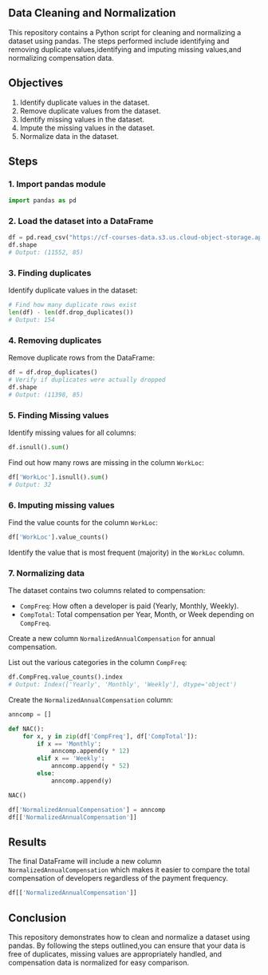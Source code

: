 ## Data Cleaning and Normalization

This repository contains a Python script for cleaning and normalizing a dataset using pandas.
The steps performed include identifying and removing duplicate values,identifying and imputing missing values,and normalizing compensation data.

## Objectives

1. Identify duplicate values in the dataset.
2. Remove duplicate values from the dataset.
3. Identify missing values in the dataset.
4. Impute the missing values in the dataset.
5. Normalize data in the dataset.

## Steps

### 1. Import pandas module

```python
import pandas as pd
```

### 2. Load the dataset into a DataFrame

```python
df = pd.read_csv("https://cf-courses-data.s3.us.cloud-object-storage.appdomain.cloud/IBM-DA0321EN-SkillsNetwork/LargeData/m1_survey_data.csv")
df.shape
# Output: (11552, 85)
```

### 3. Finding duplicates

Identify duplicate values in the dataset:

```python
# Find how many duplicate rows exist
len(df) - len(df.drop_duplicates())
# Output: 154
```

### 4. Removing duplicates

Remove duplicate rows from the DataFrame:

```python
df = df.drop_duplicates()
# Verify if duplicates were actually dropped
df.shape
# Output: (11398, 85)
```

### 5. Finding Missing values

Identify missing values for all columns:

```python
df.isnull().sum()
```

Find out how many rows are missing in the column `WorkLoc`:

```python
df['WorkLoc'].isnull().sum()
# Output: 32
```

### 6. Imputing missing values

Find the value counts for the column `WorkLoc`:

```python
df['WorkLoc'].value_counts()
```

Identify the value that is most frequent (majority) in the `WorkLoc` column.

### 7. Normalizing data

The dataset contains two columns related to compensation:

- `CompFreq`: How often a developer is paid (Yearly, Monthly, Weekly).
- `CompTotal`: Total compensation per Year, Month, or Week depending on `CompFreq`.

Create a new column `NormalizedAnnualCompensation` for annual compensation.

List out the various categories in the column `CompFreq`:

```python
df.CompFreq.value_counts().index
# Output: Index(['Yearly', 'Monthly', 'Weekly'], dtype='object')
```

Create the `NormalizedAnnualCompensation` column:

```python
anncomp = []

def NAC():
    for x, y in zip(df['CompFreq'], df['CompTotal']):
        if x == 'Monthly':
            anncomp.append(y * 12)
        elif x == 'Weekly':
            anncomp.append(y * 52)
        else:
            anncomp.append(y)

NAC()

df['NormalizedAnnualCompensation'] = anncomp
df[['NormalizedAnnualCompensation']]
```

## Results

The final DataFrame will include a new column `NormalizedAnnualCompensation` which makes it easier to compare the total compensation of developers regardless of the payment frequency.

```python
df[['NormalizedAnnualCompensation']]
```

## Conclusion

This repository demonstrates how to clean and normalize a dataset using pandas. By following the steps outlined,you can ensure that your data is free of duplicates, missing values are appropriately handled, and compensation data is normalized for easy comparison.


